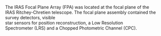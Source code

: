  The IRAS Focal Plane Array (FPA) was located at the focal plane of the    
    IRAS Ritchey-Chretien telescope. The focal plane assembly contained the survey detectors, visible          
    star sensors for position reconstruction, a Low Resolution                
    Spectrometer (LRS) and a Chopped Photometric Channel (CPC). 